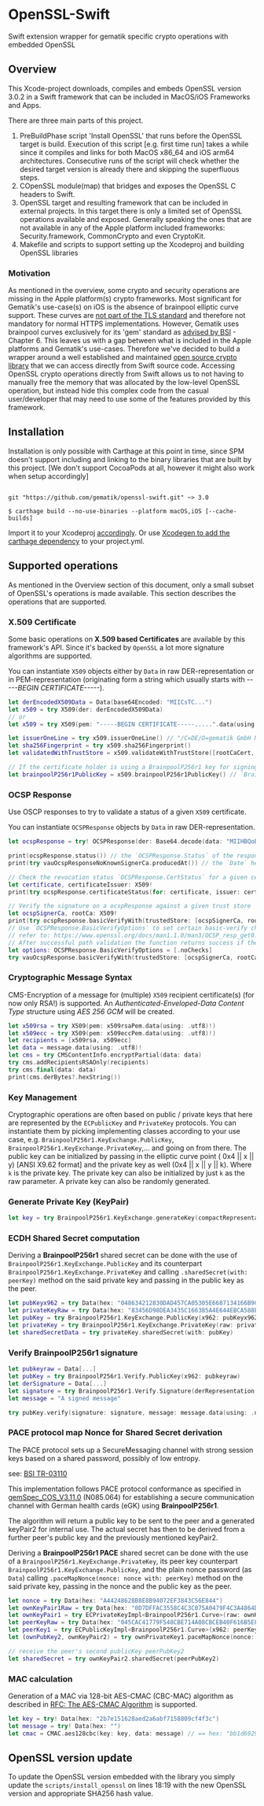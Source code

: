 # OpenSSL-Swift

Swift extension wrapper for gematik specific crypto operations with embedded OpenSSL

## Overview

This Xcode-project downloads, compiles and embeds OpenSSL version 3.0.2 in a Swift framework that can be included
in MacOS/iOS Frameworks and Apps.

There are three main parts of this project.

1. PreBuildPhase script 'Install OpenSSL' that runs before the OpenSSL target is build.
   Execution of this script [e.g. first time run] takes a while since it compiles and links
   for both MacOS x86_64 and iOS arm64 architectures. Consecutive runs of the script will
   check whether the desired target version is already there and skipping the superfluous steps.
2. COpenSSL module(map) that bridges and exposes the OpenSSL C headers to Swift.
3. OpenSSL target and resulting framework that can be included in external projects.
   In this target there is only a limited set of OpenSSL operations available and exposed.
   Generally speaking the ones that are not available in any of the Apple platform included frameworks:
   Security.framework, CommonCrypto and even CryptoKit.
4. Makefile and scripts to support setting up the Xcodeproj and building OpenSSL libraries

### Motivation

As mentioned in the overview, some crypto and security operations are missing in the Apple platform(s)
crypto frameworks. Most significant for Gematik's use-case(s) on iOS is the absence of brainpool elliptic curve support.
These curves are [not part of the TLS standard](https://tools.ietf.org/html/rfc4492#section-5.1.1) and therefore not mandatory for normal HTTPS implementations.
However, Gematik uses brainpool curves exclusively for its 'gem' standard as [advised by BSI](https://www.bsi.bund.de/SharedDocs/Downloads/EN/BSI/Publications/TechGuidelines/TR03111/BSI-TR-03111_V-2-1_pdf.pd) - Chapter 6.
This leaves us with a gap between what is included in the Apple platforms and Gematik's use-cases.
Therefore we've decided to build a wrapper around a well established and maintained [open source crypto
library](https://github.com/openssl/openssl) that we can access directly from Swift source code.
Accessing OpenSSL crypto operations directly from Swift allows us to not having to manually free the
memory that was allocated by the low-level OpenSSL operation, but instead hide this complex code from
the casual user/developer that may need to use some of the features provided by this framework.

## Installation

Installation is only possible with Carthage at this point in time, since SPM doesn't support including and linking to
the binary libraries that are built by this project. [We don't support CocoaPods at all, however it might also work when setup accordingly]

```Cartfile

git "https://github.com/gematik/openssl-swift.git" ~> 3.0
```

```shell script
$ carthage build --no-use-binaries --platform macOS,iOS [--cache-builds]
```

Import it to your Xcodeproj [accordingly](https://github.com/Carthage/Carthage#adding-frameworks-to-an-application).
Or use [Xcodegen to add the carthage dependency](https://github.com/yonaskolb/XcodeGen/blob/master/Docs/Usage.md#carthage) to your project.yml.

## Supported operations

As mentioned in the Overview section of this document, only a small subset of OpenSSL's operations is made available.
This section describes the operations that are supported.

### X.509 Certificate

Some basic operations on **X.509 based Certificates** are available by this framework's API. Since it's
backed by `OpenSSL` a lot more signature algorithms are supported.

You can instantiate `X509` objects either by `Data` in raw DER-representation or in PEM-representation
(originating form a string which usually starts with *-----BEGIN CERTIFICATE-----*).

```swift
let derEncodedX509Data = Data(base64Encoded: "MIICsTC...")
let x509 = try X509(der: derEncodedX509Data)   
// or
let x509 = try X509(pem: "-----BEGIN CERTIFICATE-----.....".data(using: .ascii))

let issuerOneLine = try x509.issuerOneLine() // "/C=DE/O=gematik GmbH NOT-VALID/OU=Komponenten-CA der Telematikinfrastruktur/CN=GEM.KOMP-CA10 TEST-ONLY"
let sha256Fingerprint = try x509.sha256Fingerprint()
let validatedWithTrustStore = x509.validateWithTrustStore([rootCaCert, otherCaCert])

// If the certificate holder is using a BrainpoolP256r1 key for signing, you can retrieve the public counterpart conveniently
let brainpoolP256r1PublicKey = x509.brainpoolP256r1PublicKey() // `BrainpoolP256r1.Verify.PublicKey?`
```

### OCSP Response

Use OSCP responses to try to validate a status of a given `X509` certificate. 

You can instantiate `OCSPResponse` objects by `Data` in raw DER-representation.

```swift
let ocspResponse = try! OCSPResponse(der: Base64.decode(data: "MIIHBQoBAKCCBv4wggb6Bgkr..."))

print(ocspResponse.status()) // the `OCSPResponse.Status` of the response itself, e.g. .successful, .tryLater ...
print(try vauOcspResponseNoKnownSignerCa.producedAt()) // the `Date` held in the `producedAt` field of the response 

// Check the revocation status `OCSPResponse.CertStatus` for a given certificate with a ocspResponse.
let certificate, certificateIssuer: X509!
print(try ocspResponse.certificateStatus(for: certificate, issuer: certificateIssuer)) // .good, .revoked ...

// Verify the signature on a ocspResponse against a given trust store
let ocspSignerCa, rootCa: X509!
print(try ocspResponse.basicVerifyWith(trustedStore: [ocspSignerCa, rootCa])) // true, false
// Use `OCSPResponse.BasicVerifyOptions` to set certain basic-verify check flags 
// refer to: https://www.openssl.org/docs/man1.1.0/man3/OCSP_resp_get0.html -> OCSP_basic_verify()
// After successful path validation the function returns success if the OCSP_NOCHECKS flag is set.
let options: OCSPResponse.BasicVerifyOptions = [.noChecks]
try vauOcspResponse.basicVerifyWith(trustedStore: [ocspSignerCa, rootCa], options: options)
```

### Cryptographic Message Syntax

CMS-Encryption of a message for (multiple) `X509` recipient certificate(s) (for now only RSA!) is supported. An *Authenticated-Enveloped-Data Content Type* structure using *AES 256 GCM* will be created.

```swift
let x509rsa = try X509(pem: x509rsaPem.data(using: .utf8)!)
let x509ecc = try X509(pem: x509eccPem.data(using: .utf8)!)
let recipients = [x509rsa, x509ecc]
let data = message.data(using: .utf8)!
let cms = try CMSContentInfo.encryptPartial(data: data)
try cms.addRecipientsRSAOnly(recipients)
try cms.final(data: data)
print(cms.derBytes?.hexString())
```

### Key Management

Cryptographic operations are often based on public / private keys that here are represented by the
`ECPublicKey` and `PrivateKey` protocols.
You can instantiate them by picking implementing classes according to your use case,
e.g. `BrainpoolP256r1.KeyExchange.PublicKey`, `BrainpoolP256r1.KeyExchange.PrivateKey`,... and going on from there.
The public key can be initialized by passing in the elliptic curve point ( 0x4 || x || y) [ANSI X9.62 format] and the
private key as well (0x4 || x || y || k). Where `k` is the private key. The private key can also be initialized by
just `k` as the raw parameter.
A private key can also be randomly generated.

### Generate Private Key (KeyPair)

```swift
let key = try BrainpoolP256r1.KeyExchange.generateKey(compactRepresentable: true)
```

### ECDH Shared Secret computation

Deriving a **BrainpoolP256r1** shared secret can be done with the use of `BrainpoolP256r1.KeyExchange.PublicKey` and its
counterpart `BrainpoolP256r1.KeyExchange.PrivateKey` and calling `.sharedSecret(with: peerKey)` method on the said
private key and passing in the public key as the peer.

```swift
let pubKeyx962 = try Data(hex: "048634212830DAD457CA05305E6687134166B9C21A65FFEBF555F4E75DFB04888866E4B6843624CBDA43C97EA89968BC41FD53576F82C03EFA7D601B9FACAC2B29")
let privateKeyRaw = try Data(hex: "83456D98DEA3435C166385A4E644EBCA588E8A0AA7C811F51FCC736368630206")
let pubKey = try BrainpoolP256r1.KeyExchange.PublicKey(x962: pubKeyx962)
let privateKey = try BrainpoolP256r1.KeyExchange.PrivateKey(raw: privateKeyRaw)
let sharedSecretData = try privateKey.sharedSecret(with: pubKey)
```

### Verify BrainpoolP256r1 signature

```swift
let pubkeyraw = Data[...]
let pubKey = try BrainpoolP256r1.Verify.PublicKey(x962: pubkeyraw)
let derSignature = Data[...]
let signature = try BrainpoolP256r1.Verify.Signature(derRepresentation: derSignature)
let message = "A signed message"

try pubKey.verify(signature: signature, message: message.data(using: .utf8)!)
```

### PACE protocol map Nonce for Shared Secret derivation

The PACE protocol sets up a SecureMessaging channel with strong session keys based on a shared password,
possibly of low entropy.

see: [BSI TR-03110](https://www.bsi.bund.de/EN/Publications/TechnicalGuidelines/TR03110/BSITR03110.html)

This implementation follows PACE protocol conformance as specified in
[gemSpec_COS_V3.11.0](https://www.vesta-gematik.de/standard/formhandler/64/gemSpec_COS_V3_10_0.pdf) (N085.064)
for establishing a secure communication channel with German health cards (eGK) using **BrainpoolP256r1**.

The algorithm will return a public key to be sent to the peer and a generated keyPair2 for internal use.
The actual secret has then to be derived from a further peer's public key and the previously mentioned keyPair2.

Deriving a **BrainpoolP256r1 PACE** shared secret can be done with the use of a
`BrainpoolP256r1.KeyExchange.PrivateKey`, its peer key counterpart `BrainpoolP256r1.KeyExchange.PublicKey`,
and the plain nonce password (as `Data`) calling `.paceMapNonce(nonce: nonce with: peerKey)` method on the said
private key, passing in the nonce and the public key as the peer.

```swift
let nonce = try Data(hex: "A44248628B8E8B94072EF3843C56E844")
let ownKeyPair1Raw = try Data(hex: "0D7DFFAC3558C4C3C075A0479F4C3A4864DBD8E686CDB154DD0BDD0BA7CE4D51")
let ownKeyPair1 = try ECPrivateKeyImpl<BrainpoolP256r1.Curve>(raw: ownKeyPair1Raw)
let peerKeyRaw = try Data(hex: "045CAC41779F548CBE714A08CBCEB40F616B5EFDD59DD3345802027DCB0C3FB02B20DC7A458B7744102DE98D350D4399FEC0F8CC5CCE50317A2CEE3CB418A4DA41")
let peerKey1 = try ECPublicKeyImpl<BrainpoolP256r1.Curve>(x962: peerKeyRaw)
let (ownPubKey2, ownKeyPair2) = try ownPrivateKey1.paceMapNonce(nonce: nonce, peerKey1: peerKey1)

// receive the peer's second publicKey peerPubKey2
let sharedSecret = try ownKeyPair2.sharedSecret(peerPubKey2)
```

### MAC calculation

Generation of a MAC via 128-bit AES-CMAC (CBC-MAC) algorithm as described in 
[RFC: The AES-CMAC Algorithm](https://tools.ietf.org/html/rfc4493) is supported.

```swift
let key = try! Data(hex: "2b7e151628aed2a6abf7158809cf4f3c")
let message = try! Data(hex: "")
let cmac = CMAC.aes128cbc(key: key, data: message) // == hex: "bb1d6929e95937287fa37d129b756746"
```

## OpenSSL version update

To update the OpenSSL version embedded with the library you simply update the `scripts/install_openssl` on lines 18:19
with the new OpenSSL version and appropriate SHA256 hash value.